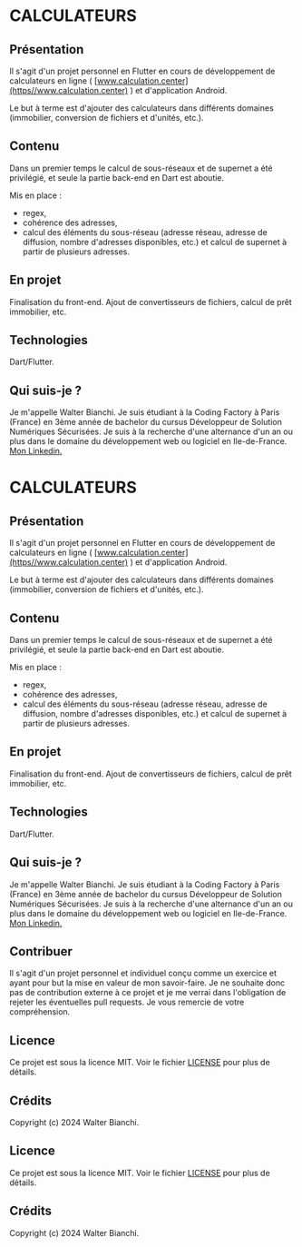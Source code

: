 # CALCULATEURS

## Présentation

Il s'agit d'un projet personnel en Flutter en cours de développement de calculateurs en ligne ( [www.calculation.center](https//www.calculation.center) ) et d'application Android.

Le but à terme est d'ajouter des calculateurs dans différents domaines (immobilier, conversion de fichiers et d'unités, etc.).

## Contenu

Dans un premier temps le calcul de sous-réseaux et de supernet a été privilégié, et seule la partie back-end en Dart est aboutie.

Mis en place : 
* regex,
* cohérence des adresses,
* calcul des éléments du sous-réseau (adresse réseau, adresse de diffusion, nombre d'adresses disponibles, etc.) et calcul de supernet à partir de plusieurs adresses.
  
## En projet

Finalisation du front-end.
Ajout de convertisseurs de fichiers, calcul de prêt immobilier, etc.

## Technologies

Dart/Flutter.

## Qui suis-je ?

Je m'appelle Walter Bianchi. Je suis étudiant à la Coding Factory à Paris (France) en 3ème année de bachelor du cursus Développeur de Solution Numériques Sécurisées.
Je suis à la recherche d'une alternance d'un an ou plus dans le domaine du développement web ou logiciel en Ile-de-France. [Mon Linkedin.](https://ww.linkedin.com/in/walter-bianchi-515b6a20)

# CALCULATEURS

## Présentation

Il s'agit d'un projet personnel en Flutter en cours de développement de calculateurs en ligne ( [www.calculation.center](https//www.calculation.center) ) et d'application Android.

Le but à terme est d'ajouter des calculateurs dans différents domaines (immobilier, conversion de fichiers et d'unités, etc.).

## Contenu

Dans un premier temps le calcul de sous-réseaux et de supernet a été privilégié, et seule la partie back-end en Dart est aboutie.

Mis en place : 
* regex,
* cohérence des adresses,
* calcul des éléments du sous-réseau (adresse réseau, adresse de diffusion, nombre d'adresses disponibles, etc.) et calcul de supernet à partir de plusieurs adresses.
  
## En projet

Finalisation du front-end.
Ajout de convertisseurs de fichiers, calcul de prêt immobilier, etc.

## Technologies

Dart/Flutter.

## Qui suis-je ?

Je m'appelle Walter Bianchi. Je suis étudiant à la Coding Factory à Paris (France) en 3ème année de bachelor du cursus Développeur de Solution Numériques Sécurisées.
Je suis à la recherche d'une alternance d'un an ou plus dans le domaine du développement web ou logiciel en Ile-de-France. [Mon Linkedin.](https://ww.linkedin.com/in/walter-bianchi-515b6a20)

## Contribuer

Il s'agit d'un projet personnel et individuel conçu comme un exercice et ayant pour but la mise en valeur de mon savoir-faire. Je ne souhaite donc pas de contribution externe à ce projet et je me verrai dans l'obligation de rejeter les éventuelles pull requests. Je vous remercie de votre compréhension.

## Licence

Ce projet est sous la licence MIT. Voir le fichier [LICENSE](./LICENSE) pour plus de détails.

## Crédits

Copyright (c) 2024 Walter Bianchi.

## Licence

Ce projet est sous la licence MIT. Voir le fichier [LICENSE](./LICENSE) pour plus de détails.

## Crédits

Copyright (c) 2024 Walter Bianchi.
